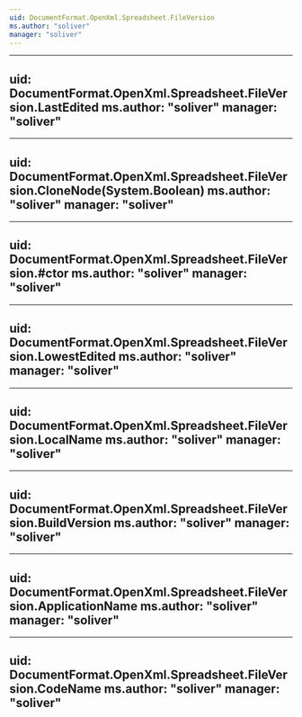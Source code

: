```yaml
---
uid: DocumentFormat.OpenXml.Spreadsheet.FileVersion
ms.author: "soliver"
manager: "soliver"
---
```


---
uid: DocumentFormat.OpenXml.Spreadsheet.FileVersion.LastEdited
ms.author: "soliver"
manager: "soliver"
---

---
uid: DocumentFormat.OpenXml.Spreadsheet.FileVersion.CloneNode(System.Boolean)
ms.author: "soliver"
manager: "soliver"
---

---
uid: DocumentFormat.OpenXml.Spreadsheet.FileVersion.#ctor
ms.author: "soliver"
manager: "soliver"
---

---
uid: DocumentFormat.OpenXml.Spreadsheet.FileVersion.LowestEdited
ms.author: "soliver"
manager: "soliver"
---

---
uid: DocumentFormat.OpenXml.Spreadsheet.FileVersion.LocalName
ms.author: "soliver"
manager: "soliver"
---

---
uid: DocumentFormat.OpenXml.Spreadsheet.FileVersion.BuildVersion
ms.author: "soliver"
manager: "soliver"
---

---
uid: DocumentFormat.OpenXml.Spreadsheet.FileVersion.ApplicationName
ms.author: "soliver"
manager: "soliver"
---

---
uid: DocumentFormat.OpenXml.Spreadsheet.FileVersion.CodeName
ms.author: "soliver"
manager: "soliver"
---

